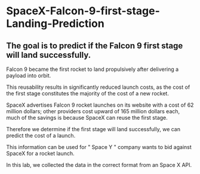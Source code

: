 # SpaceX-Falcon-9-first-stage-Landing-Prediction

## The goal is to predict if the Falcon 9 first stage will land successfully. 

Falcon 9 became the first rocket to land propulsively after delivering a payload into orbit.

This reusability results in significantly reduced launch costs, as the cost of the first stage constitutes the majority of the cost of a new rocket.

SpaceX advertises Falcon 9 rocket launches on its website with a cost of 62 million dollars; other providers cost upward of 165 million dollars each, much of the savings is because SpaceX can reuse the first stage.

Therefore we determine if the first stage will land successfully, we can predict the cost of a launch.

This information can be used for " Space Y " company wants to bid against SpaceX for a rocket launch. 

In this lab, we collected the data in the correct format from an Space X API.
